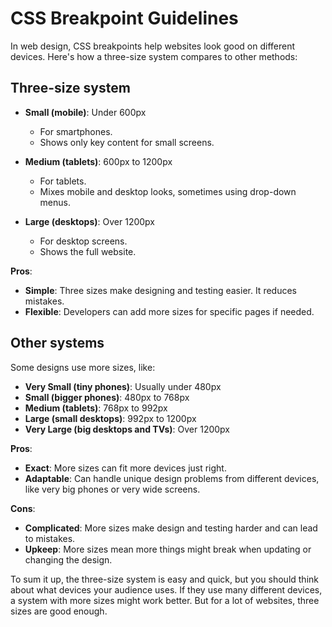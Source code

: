 # CSS Breakpoint Guidelines

In web design, CSS breakpoints help websites look good on different devices.
Here's how a three-size system compares to other methods:

## Three-size system

-   **Small (mobile)**: Under 600px

    -   For smartphones.
    -   Shows only key content for small screens.

-   **Medium (tablets)**: 600px to 1200px

    -   For tablets.
    -   Mixes mobile and desktop looks, sometimes using drop-down menus.

-   **Large (desktops)**: Over 1200px
    -   For desktop screens.
    -   Shows the full website.

**Pros**:

-   **Simple**: Three sizes make designing and testing easier. It reduces
    mistakes.
-   **Flexible**: Developers can add more sizes for specific pages if needed.

## Other systems

Some designs use more sizes, like:

-   **Very Small (tiny phones)**: Usually under 480px
-   **Small (bigger phones)**: 480px to 768px
-   **Medium (tablets)**: 768px to 992px
-   **Large (small desktops)**: 992px to 1200px
-   **Very Large (big desktops and TVs)**: Over 1200px

**Pros**:

-   **Exact**: More sizes can fit more devices just right.
-   **Adaptable**: Can handle unique design problems from different devices,
    like very big phones or very wide screens.

**Cons**:

-   **Complicated**: More sizes make design and testing harder and can lead to
    mistakes.
-   **Upkeep**: More sizes mean more things might break when updating or
    changing the design.

To sum it up, the three-size system is easy and quick, but you should think
about what devices your audience uses. If they use many different devices, a
system with more sizes might work better. But for a lot of websites, three sizes
are good enough.

<!-- DSG/ChatGPT 7/25/2023 -->
